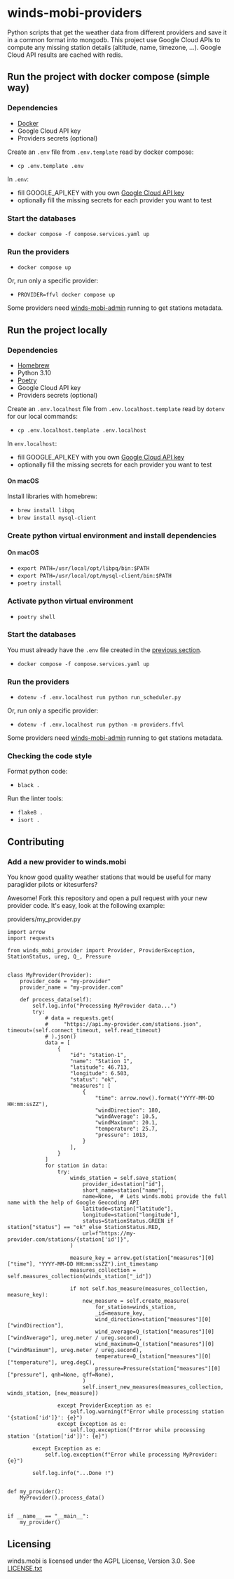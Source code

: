 winds-mobi-providers
====================

Python scripts that get the weather data from different providers and save it in a common format into mongodb. 
This project use Google Cloud APIs to compute any missing station details (altitude, name, timezone, ...).
Google Cloud API results are cached with redis.

## Run the project with docker compose (simple way)
### Dependencies
- [Docker](https://docs.docker.com/get-docker/)
- Google Cloud API key
- Providers secrets (optional)

Create an `.env` file from `.env.template` read by docker compose:
- `cp .env.template .env`

In `.env`:
- fill GOOGLE_API_KEY with you own [Google Cloud API key](https://cloud.google.com/docs/authentication/api-keys#creating_an_api_key)
- optionally fill the missing secrets for each provider you want to test

### Start the databases
- `docker compose -f compose.services.yaml up`

### Run the providers
- `docker compose up`

Or, run only a specific provider:
- `PROVIDER=ffvl docker compose up`

Some providers need [winds-mobi-admin](https://github.com/winds-mobi/winds-mobi-admin#run-the-project-with-docker-compose-simple-way) running to get stations metadata.

## Run the project locally
### Dependencies
- [Homebrew](https://brew.sh)
- Python 3.10
- [Poetry](https://python-poetry.org)
- Google Cloud API key
- Providers secrets (optional)

Create an `.env.localhost` file from `.env.localhost.template` read by `dotenv` for our local commands:
- `cp .env.localhost.template .env.localhost`

In `env.localhost`:
- fill GOOGLE_API_KEY with you own [Google Cloud API key](https://cloud.google.com/docs/authentication/api-keys#creating_an_api_key)
- optionally fill the missing secrets for each provider you want to test

#### On macOS
Install libraries with homebrew:
- `brew install libpq`
- `brew install mysql-client`

### Create python virtual environment and install dependencies
#### On macOS
- `export PATH=/usr/local/opt/libpq/bin:$PATH`
- `export PATH=/usr/local/opt/mysql-client/bin:$PATH`
- `poetry install`

### Activate python virtual environment
- `poetry shell`

### Start the databases
You must already have the `.env` file created in the [previous section](#run-the-project-with-docker-compose-simple-way).
- `docker compose -f compose.services.yaml up`

### Run the providers
- `dotenv -f .env.localhost run python run_scheduler.py`

Or, run only a specific provider:
- `dotenv -f .env.localhost run python -m providers.ffvl`

Some providers need [winds-mobi-admin](https://github.com/winds-mobi/winds-mobi-admin#run-the-project-with-docker-compose-simple-way) running to get stations metadata.

### Checking the code style
Format python code:
- `black .`

Run the linter tools:
- `flake8 .`
- `isort .`

## Contributing
### Add a new provider to winds.mobi
You know good quality weather stations that would be useful for many paraglider pilots or kitesurfers? 

Awesome! Fork this repository and open a pull request with your new provider code. It's easy, look at the following
example:

providers/my_provider.py
```
import arrow
import requests

from winds_mobi_provider import Provider, ProviderException, StationStatus, ureg, Q_, Pressure


class MyProvider(Provider):
    provider_code = "my-provider"
    provider_name = "my-provider.com"

    def process_data(self):
        self.log.info("Processing MyProvider data...")
        try:
            # data = requests.get(
            #     "https://api.my-provider.com/stations.json", timeout=(self.connect_timeout, self.read_timeout)
            # ).json()
            data = [
                {
                    "id": "station-1",
                    "name": "Station 1",
                    "latitude": 46.713,
                    "longitude": 6.503,
                    "status": "ok",
                    "measures": [
                        {
                            "time": arrow.now().format("YYYY-MM-DD HH:mm:ssZZ"),
                            "windDirection": 180,
                            "windAverage": 10.5,
                            "windMaximum": 20.1,
                            "temperature": 25.7,
                            "pressure": 1013,
                        }
                    ],
                }
            ]
            for station in data:
                try:
                    winds_station = self.save_station(
                        provider_id=station["id"],
                        short_name=station["name"],
                        name=None,  # Lets winds.mobi provide the full name with the help of Google Geocoding API
                        latitude=station["latitude"],
                        longitude=station["longitude"],
                        status=StationStatus.GREEN if station["status"] == "ok" else StationStatus.RED,
                        url=f"https://my-provider.com/stations/{station['id']}",
                    )

                    measure_key = arrow.get(station["measures"][0]["time"], "YYYY-MM-DD HH:mm:ssZZ").int_timestamp
                    measures_collection = self.measures_collection(winds_station["_id"])

                    if not self.has_measure(measures_collection, measure_key):
                        new_measure = self.create_measure(
                            for_station=winds_station,
                            _id=measure_key,
                            wind_direction=station["measures"][0]["windDirection"],
                            wind_average=Q_(station["measures"][0]["windAverage"], ureg.meter / ureg.second),
                            wind_maximum=Q_(station["measures"][0]["windMaximum"], ureg.meter / ureg.second),
                            temperature=Q_(station["measures"][0]["temperature"], ureg.degC),
                            pressure=Pressure(station["measures"][0]["pressure"], qnh=None, qff=None),
                        )
                        self.insert_new_measures(measures_collection, winds_station, [new_measure])

                except ProviderException as e:
                    self.log.warning(f"Error while processing station '{station['id']}': {e}")
                except Exception as e:
                    self.log.exception(f"Error while processing station '{station['id']}': {e}")

        except Exception as e:
            self.log.exception(f"Error while processing MyProvider: {e}")

        self.log.info("...Done !")


def my_provider():
    MyProvider().process_data()


if __name__ == "__main__":
    my_provider()
```

## Licensing
winds.mobi is licensed under the AGPL License, Version 3.0. See [LICENSE.txt](LICENSE.txt)
